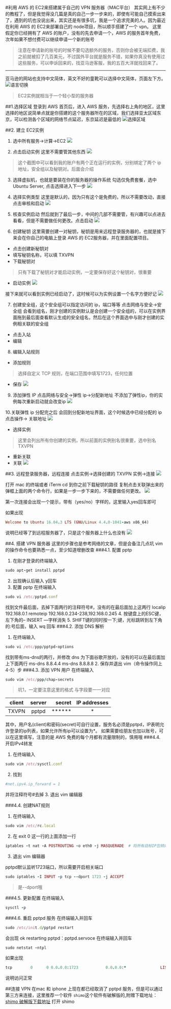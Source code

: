 #利用 AWS 的 EC2来搭建属于自己的 VPN 服务器（MAC平台）
其实网上有不少的教程了，但是我觉得没几篇是真的自己一步一步来的，即使有可能自己摸索出来了，遇到的坑也没说出来，其实还是有很多坑，我是一个追求完美的人。因为最近在利用 AWS 的 EC2来部署自己的 node项目，所以顺手搭建了一个 vpn。
这里假定你已经拥有了 AWS 的账户，没有的先去申请一个，AWS 的服务首年免费，次年如果不想付费可以继续申请一个新的账号
>注意在申请新的账号的时候不要勾选额外的服务，否则你会被无端扣费，我之前就被扣了几百美元，不过国外平台就是服务不错，如果你真没有使用过这些服务，可以申诉回来的，找亚马逊客服，我的五百大洋就找回来了。

-------
亚马逊的网站也支持中文简体，英文不好的童靴可以选择中文简体，页面左下方。
![语言切换](https://thumbnail0.baidupcs.com/thumbnail/91e8bec5addba1c8ab4c450e919c288b?fid=3072304475-250528-796673921897664&time=1513213200&rt=sh&sign=FDTAER-DCb740ccc5511e5e8fedcff06b081203-Kf2E%2BtFfDZqIpYTXQAZqOF7AEJI%3D&expires=8h&chkv=0&chkbd=0&chkpc=&dp-logid=8057320134605788635&dp-callid=0&size=c710_u400&quality=100&vuk=-&ft=video)

>EC2实例就相当于一个轻小型的服务器

##1.选择区域
登录到 AWS 首页后，进入 AWS 服务，先选择右上角的地区，这里选择的地区说简单点就是你搭建的这个服务器所在的区域，我们选择亚太区域东京，可以检测各个区域的网络节点延迟，东京延迟是最低的
![选择区域](https://thumbnail0.baidupcs.com/thumbnail/5f18cf131c383e5fe8fd4f18e841308d?fid=3072304475-250528-110440392664857&time=1513213200&rt=sh&sign=FDTAER-DCb740ccc5511e5e8fedcff06b081203-ES1McoiVP8AiyIn840wwCbTU4NY%3D&expires=8h&chkv=0&chkbd=0&chkpc=&dp-logid=8057459706034865069&dp-callid=0&size=c710_u400&quality=100&vuk=-&ft=video)

##2. 建立 EC2实例
1. 选中所有服务->计算->EC2
![](https://thumbnail0.baidupcs.com/thumbnail/321e9021eefd09b205262843b08c2fa0?fid=3072304475-250528-215634320790342&time=1513213200&rt=sh&sign=FDTAER-DCb740ccc5511e5e8fedcff06b081203-2lEJr1l86kqvsaJQQLLdWOz9MhE%3D&expires=8h&chkv=0&chkbd=0&chkpc=&dp-logid=8057495766631509329&dp-callid=0&size=c710_u400&quality=100&vuk=-&ft=video)

2. 点击启动实例
这里不需要管其他东西
![](https://thumbnail0.baidupcs.com/thumbnail/1bdac83243e43826deb52d0d143968ae?fid=3072304475-250528-416883028431825&time=1513213200&rt=sh&sign=FDTAER-DCb740ccc5511e5e8fedcff06b081203-bbYwRSTy%2Fy737hQc0o%2BhPsqeS6E%3D&expires=8h&chkv=0&chkbd=0&chkpc=&dp-logid=8057525621995321238&dp-callid=0&size=c710_u400&quality=100&vuk=-&ft=video)

>这个截图中可以看到我的账户有两个正在运行的实例，分别绑定了两个 ip 地址，安全组以及秘钥对。后面会介绍


3. 选择虚拟机，也就是要装在你的服务器的操作系统
勾选仅免费套餐，选中 Ubuntu Server, 点击选择进入下一步
![](https://thumbnail0.baidupcs.com/thumbnail/c49781ded4f039f9f17adde2e4524178?fid=3072304475-250528-396178872292859&time=1513216800&rt=sh&sign=FDTAER-DCb740ccc5511e5e8fedcff06b081203-LLkuocop4BbK4gdfpwlZLbApd%2B0%3D&expires=8h&chkv=0&chkbd=0&chkpc=&dp-logid=8057583244936900717&dp-callid=0&size=c710_u400&quality=100&vuk=-&ft=video)

4. 选择实例类型
这里是默认的，因为只有这个是免费的，所以不需要改动，直接点击审核和启动
![](https://thumbnail0.baidupcs.com/thumbnail/a9e76937afa62fa93036d5c7670f0b51?fid=3072304475-250528-338276623328411&time=1513216800&rt=sh&sign=FDTAER-DCb740ccc5511e5e8fedcff06b081203-rndk%2B1%2BUXViylmiDfAlOOYUAsww%3D&expires=8h&chkv=0&chkbd=0&chkpc=&dp-logid=8057728614766684051&dp-callid=0&size=c710_u400&quality=100&vuk=-&ft=video)

5. 核查实例启动
然后就到了最后一步，中间的几部不需要管，有兴趣可以点进去看看，但是不需要做任何更改。点击启动
![](https://thumbnail0.baidupcs.com/thumbnail/fc2ed1fcc8dd34d26e4d0847484c56cc?fid=3072304475-250528-1089840389609117&time=1513216800&rt=sh&sign=FDTAER-DCb740ccc5511e5e8fedcff06b081203-o%2B5AiRepLMLQntGdBUn4jOAzuaQ%3D&expires=8h&chkv=0&chkbd=0&chkpc=&dp-logid=8057783629294564498&dp-callid=0&size=c710_u400&quality=100&vuk=-&ft=video)

6. 创建秘钥
这里需要创建一对秘钥，秘钥是用来远程登录服务器的，也就是接下来会在你自己的电脑上登录 AWS 的 EC2服务器，并在里面配置项目。


- 点击创建新秘钥对
- 填写秘钥名称，可以填 TXVPN
- 下载秘钥对
> 只有下载了秘钥对才能启动实例，一定要保存好这个秘钥对，很重要
- 启动实例
![](https://thumbnail0.baidupcs.com/thumbnail/1d351b84c9cd563f93a11cacf3087283?fid=3072304475-250528-902762744644995&time=1513216800&rt=sh&sign=FDTAER-DCb740ccc5511e5e8fedcff06b081203-d2NB91M5gip1JPfhQCaOxU1FsVM%3D&expires=8h&chkv=0&chkbd=0&chkpc=&dp-logid=8057888254682721670&dp-callid=0&size=c710_u400&quality=100&vuk=-&ft=video)

接下来就可以看到实例已经启动了，这时候可以为实例设置一个名字方便好记
![](https://thumbnail0.baidupcs.com/thumbnail/98cd52450e26b7d51dc8c63c4abfaa38?fid=3072304475-250528-897797000926147&time=1513216800&rt=sh&sign=FDTAER-DCb740ccc5511e5e8fedcff06b081203-xw8U6IU58GSB8hLGZL69YRHri1s%3D&expires=8h&chkv=0&chkbd=0&chkpc=&dp-logid=8057953274911716318&dp-callid=0&size=c710_u400&quality=100&vuk=-&ft=video)

7. 创建安全组，这个安全组可以指定访问的 ip，端口等等
点击网络与安全->安全组
会看到组名，刚才创建的实例默认是会创建一个安全组的，可以在实例界面拖到最后面查看默认生成的安全组名，然后在这个界面选中与刚才创建的实例相关联的安全组


- 点击入站
- 编辑

8. 编辑入站规则
- 添加规则
> 选择自定义 TCP 规则，在端口范围中填写1723，任何位置

- 保存
![](https://thumbnail0.baidupcs.com/thumbnail/4955cbb430bc1116a12f82144a02cb63?fid=3072304475-250528-973661698326341&time=1513216800&rt=sh&sign=FDTAER-DCb740ccc5511e5e8fedcff06b081203-Lja%2Fc0qIDPGKsc9sTsPgmNjeF60%3D&expires=8h&chkv=0&chkbd=0&chkpc=&dp-logid=8058093325108299947&dp-callid=0&size=c710_u400&quality=100&vuk=-&ft=video)

9. 添加弹性 IP
点击网络与安全->弹性 ip->分配新地址
不添加了弹性ip，你的实例每次重新启动就会改变ip
![](https://thumbnail0.baidupcs.com/thumbnail/3e13e0d0f3a73e598b9fff4076106fdf?fid=3072304475-250528-779082230089233&time=1513216800&rt=sh&sign=FDTAER-DCb740ccc5511e5e8fedcff06b081203-0CaETRlFhtPaqSazgsR9EBB4C8s%3D&expires=8h&chkv=0&chkbd=0&chkpc=&dp-logid=8058168781069338456&dp-callid=0&size=c710_u400&quality=100&vuk=-&ft=video)

10.关联弹性 ip
分配完之后 会回到分配新地址界面，这个时候选中已经分配的 ip
点击操作-> 关联地址
![](https://thumbnail0.baidupcs.com/thumbnail/c5e51a4eb913a766d387ab8e963d9e5e?fid=3072304475-250528-712032148358442&time=1513216800&rt=sh&sign=FDTAER-DCb740ccc5511e5e8fedcff06b081203-qWqtoE2u4T5u9qEO%2Fdpt2luwYuY%3D&expires=8h&chkv=0&chkbd=0&chkpc=&dp-logid=8058228392251079873&dp-callid=0&size=c710_u400&quality=100&vuk=-&ft=video)


- 选择实例
> 这里会列出所有你创建的实例，所以前面的实例别名很重要，选中别名 TXVPN
- 重新关联
- 关联
![](https://thumbnail0.baidupcs.com/thumbnail/ae959a273035fd92e7abe8e52f8f706d?fid=3072304475-250528-77181790877379&time=1513216800&rt=sh&sign=FDTAER-DCb740ccc5511e5e8fedcff06b081203-AJzShtg27GYcD8QhaELArNQEN8g%3D&expires=8h&chkv=0&chkbd=0&chkpc=&dp-logid=8058303092413090187&dp-callid=0&size=c710_u400&quality=100&vuk=-&ft=video)



##3. 远程登录服务器，远程连接
点击实例->选择创建的 TXVPN 实例->连接
![](https://thumbnail0.baidupcs.com/thumbnail/7141139b6c8578a1a908293fd8178423?fid=3072304475-250528-569474135399144&time=1513216800&rt=sh&sign=FDTAER-DCb740ccc5511e5e8fedcff06b081203-DrGTq33vR8CUTxeB0prE0NegrXQ%3D&expires=8h&chkv=0&chkbd=0&chkpc=&dp-logid=8058363307618283443&dp-callid=0&size=c710_u400&quality=100&vuk=-&ft=video)

打开 mac 的终端或者 iTerm
cd 到你之前下载秘钥的路径
复制点击关联弹出来的弹框上面的两个命令行，如果是一步一步下来的，不需要做任何更改。
![](https://thumbnail0.baidupcs.com/thumbnail/5b9faa28017bd28bebc3b2a7d495f617?fid=3072304475-250528-415918390437801&time=1513216800&rt=sh&sign=FDTAER-DCb740ccc5511e5e8fedcff06b081203-PWxcT8I%2B5F%2F9Q1xumkP8m0vhPBQ%3D&expires=8h&chkv=0&chkbd=0&chkpc=&dp-logid=8058453137426015114&dp-callid=0&size=c710_u400&quality=100&vuk=-&ft=video)

第一次连接会出现一个提示，带有（yes/no）字样的，这里输入yes回车即可

如果出现
```ruby
Welcome to Ubuntu 16.04.3 LTS (GNU/Linux 4.4.0-1041-aws x86_64)
```
说明已经等了到远程服务器了，只是这个服务器上什么也没有
![](https://thumbnail0.baidupcs.com/thumbnail/b9d8138328b2b7ce1d86174d4000aa06?fid=3072304475-250528-30415768496528&time=1513220400&rt=sh&sign=FDTAER-DCb740ccc5511e5e8fedcff06b081203-kdsnEFBQ1n%2FKIGUFVZwPjRImqdA%3D&expires=8h&chkv=0&chkbd=0&chkpc=&dp-logid=8058552264900329965&dp-callid=0&size=c710_u400&quality=100&vuk=-&ft=video)

##4. 搭建 VPN 服务器
这里的步骤也是参考网络的文章，但是会备注几点坑
vim 的操作命令也要熟悉一点，至少知道增删改查
###4.1. 配置 pptp
1. 在刚才登录的终端输入
```ruby
sudo apt-get install pptpd
```
2. 出现确认后输入 y回车
3. 配置 pptp
在终端输入
```ruby
sudo vi /etc/pptpd.conf
```
找到文件最后面，去掉下面两行的注释符号#，没有的在最后面加上这两行
localip 192.168.0.1
remoteip 192.168.0.234-238,192.168.0.245
4. 按键盘上的ESC键，左下角的– INSERT —字样消失
5. SHIFT键的同时按一下;键，光标跳转到左下角的:号后面，输入 wq 回车
###4.2. 添加 DNS 解析
1. 在终端输入
```ruby
sudo vi /etc/ppp/pptpd-options
```
找到带有ms-dns的两行，并修改 dns 为下面谷歌开放的，没有的可以在最后面加上下面两行
ms-dns 8.8.4.4
ms-dns 8.8.8.8
2. 保存并退出 vim（命令操作同上4-5）步
###4.3. 添加 VPN 用户
在终端输入
```ruby
sudo vim /etc/ppp/chap-secrets
```
> 坑1，一定要注意这里的格式 与字段要一一对应

| client | server | secret | IP addresses |
| - | :-: | -: | :-:|
| TXVPN | pptpd| ****** | * | 

其中，用户名(client)和密码(secret)可自行设置，服务名必须是pptpd，IP表明允许登录的ip列表，如果允许所有ip可以设置为*。
如果需要给朋友也加以账号，可以在这里填写，注意的是 AWS 免费的每个月都有流量限制的，慎用哦
###4.4. 开启IPv4转发
1. 在终端输入
```ruby
sudo vim /etc/sysctl.conf
```
2. 找到
```ruby
#net.ipv4.ip_forward = 1
```
并将注释符号#去掉
3. 退出 vim 编辑器

###4.4. 创建NAT规则

1. 在终端输入
```ruby
sudo vim /etc/rc.local
```
2. 在 exit 0 这一行的上面添加一行
```ruby
iptables -t nat -A POSTROUTING -o eth0 -j MASQUERADE  # 将所有目标IP包转向eth0接口
```
3. 退出 vim 编辑器

pptpd默认监听1723端口，所以需要开启相关端口
```ruby
sudo iptables -I INPUT -p tcp --dport 1723 -j ACCEPT
```
> 是--dport哦

###4.5. 更新配置
在终端输入
```ruby
sysctl -p
```
###4.6. 重启 pptpd 服务
在终端输入并回车
```ruby
sudo /etc/init.d/pptpd restart
```
会出现 ok  restarting pptpd：pptpd.servoce
在终端输入并回车
```ruby
sudo netstat -ntpl
```
如果出现
```ruby
tcp        0      0 0.0.0.0:1723            0.0.0.0:*               LISTEN      11779/pptpd
```
说明访问正常

##连接 VPN
在mac 和 iphone 上现在都已经取消了 pptpd 服务，但是可以通过第三方来连接，这里推荐一个软件
`shimo`这个软件有破解版的,附赠下载地址：
[shimo 破解版下载地址](https://www.waitsun.com/shimo-4-1-5-1.html)
打开 shimo